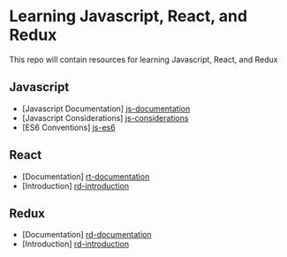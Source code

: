 # Learning Javascript, React, and Redux
This repo will contain resources for learning Javascript, React, and Redux

## Javascript
- [Javascript Documentation] [js-documentation]
- [Javascript Considerations] [js-considerations]
- [ES6 Conventions] [js-es6]

## React
- [Documentation] [rt-documentation]
- [Introduction] [rd-introduction]

## Redux
- [Documentation] [rd-documentation]
- [Introduction] [rd-introduction]

[js-documentation]: ./javascript/documentation.md
[js-considerations]: ./javascript/considerations.md
[js-es6]: ./javascript/es6.md

[rt-documentation]: ./react/documentation.md
[rt-introduction]: ./react/introduction.md

[rd-documentation]: ./redux/documentation.md
[rd-introduction]: ./redux/introduction.md
